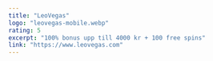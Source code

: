 ```yaml
---
title: "LeoVegas"
logo: "leovegas-mobile.webp"
rating: 5
excerpt: "100% bonus upp till 4000 kr + 100 free spins"
link: "https://www.leovegas.com"
---
```

